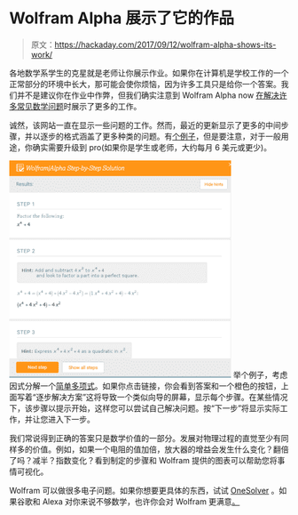 # Wolfram Alpha 展示了它的作品

> 原文：<https://hackaday.com/2017/09/12/wolfram-alpha-shows-its-work/>

各地数学系学生的克星就是老师让你展示作业。如果你在计算机是学校工作的一个正常部分的环境中长大，那可能会使你烦恼，因为许多工具只是给你一个答案。我们并不是建议你在作业中作弊，但我们确实注意到 Wolfram Alpha now [在解决许多常见数学问题](http://blog.wolfram.com/2017/09/07/a-new-level-of-step-by-step-solutions-in-wolframalpha/)时展示了更多的工作。

诚然，该网站一直在显示一些问题的工作。然而，最近的更新显示了更多的中间步骤，并以逐步的格式涵盖了更多种类的问题。有[个例子](https://www.wolframalpha.com/examples/StepByStepSolutions.html)，但是要注意，对于一般用途，你确实需要升级到 pro(如果你是学生或老师，大约每月 6 美元或更少)。

[![](img/ee83ade6b94be646a8a7636a9160a8c3.png)](https://hackaday.com/wp-content/uploads/2017/09/wolf-int.png) 举个例子，考虑因式分解一个[简单多项式](https://www.wolframalpha.com/input/?i=factor+x%5E4%2B4&lk=3)。如果你点击链接，你会看到答案和一个橙色的按钮，上面写着“逐步解决方案”这将导致一个类似向导的屏幕，显示每个步骤。在某些情况下，该步骤以提示开始，这样您可以尝试自己解决问题。按“下一步”将显示实际工作，并让您进入下一步。

我们常说得到正确的答案只是数学价值的一部分。发展对物理过程的直觉至少有同样多的价值。例如，如果一个电阻的值加倍，放大器的增益会发生什么变化？翻倍了吗？减半？指数变化？看到制定的步骤和 Wolfram 提供的图表可以帮助您将事情可视化。

Wolfram 可以做很多电子问题。如果你想要更具体的东西，试试 [OneSolver](https://hackaday.com/2016/04/22/onesolver-does-what-wolfram-cant/) 。如果谷歌和 Alexa 对你来说不够数学，也许你会对 Wolfram 更满意[。](https://hackaday.com/2012/01/17/forget-siri-make-wolfram-alpha-your-personal-assistant/)